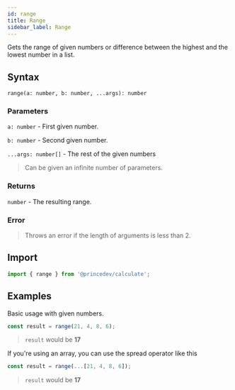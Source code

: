 ```yaml
---
id: range
title: Range
sidebar_label: Range
---
```


Gets the range of given numbers or difference between the highest and the lowest number in a list.

## Syntax

`range(a: number, b: number, ...args): number`

### Parameters

`a: number` - First given number.

`b: number` - Second given number.

`...args: number[]` - The rest of the given numbers

> Can be given an infinite number of parameters.

### Returns

`number` - The resulting range.

### Error

> Throws an error if the length of arguments is less than 2.

## Import

```javascript
import { range } from '@princedev/calculate';
```

## Examples

Basic usage with given numbers.

```javascript
const result = range(21, 4, 8, 6);
```

> `result` would be **17**

If you're using an array, you can use the spread operator like this

```javascript
const result = range(...[21, 4, 8, 6]);
```

> `result` would be **17**